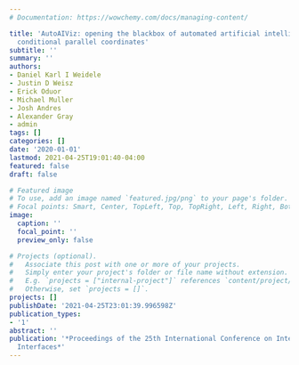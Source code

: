 ```yaml
---
# Documentation: https://wowchemy.com/docs/managing-content/

title: 'AutoAIViz: opening the blackbox of automated artificial intelligence with
  conditional parallel coordinates'
subtitle: ''
summary: ''
authors:
- Daniel Karl I Weidele
- Justin D Weisz
- Erick Oduor
- Michael Muller
- Josh Andres
- Alexander Gray
- admin
tags: []
categories: []
date: '2020-01-01'
lastmod: 2021-04-25T19:01:40-04:00
featured: false
draft: false

# Featured image
# To use, add an image named `featured.jpg/png` to your page's folder.
# Focal points: Smart, Center, TopLeft, Top, TopRight, Left, Right, BottomLeft, Bottom, BottomRight.
image:
  caption: ''
  focal_point: ''
  preview_only: false

# Projects (optional).
#   Associate this post with one or more of your projects.
#   Simply enter your project's folder or file name without extension.
#   E.g. `projects = ["internal-project"]` references `content/project/deep-learning/index.md`.
#   Otherwise, set `projects = []`.
projects: []
publishDate: '2021-04-25T23:01:39.996598Z'
publication_types:
- '1'
abstract: ''
publication: '*Proceedings of the 25th International Conference on Intelligent User
  Interfaces*'
---
```

